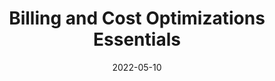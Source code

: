 ---
title: Billing and Cost Optimizations Essentials 
description:  An essential guide to billing and cost optimizations in the cloud.
authorName: Cobus Bernard
authorGithubAlias: cobusbernard
date: 2022-05-10
showInHomeFeed: true
externalUrl: https://community.aws/concepts/billing-and-cost-optimization-essentials
images:
  banner: ./images/billing_dashboard.png
  hero: ./images/billing_dashboard.png
---